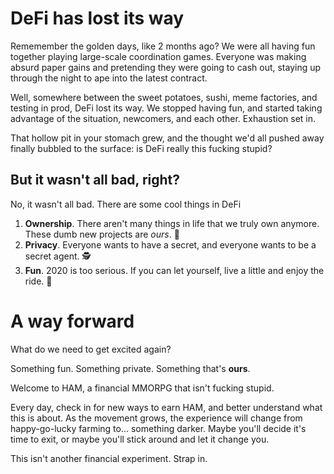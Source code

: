 # DeFi has lost its way

Rememember the golden days, like 2 months ago? We were all having fun together playing large-scale coordination games. Everyone was making absurd paper gains and pretending they were going to cash out, staying up through the night to ape into the latest contract.

Well, somewhere between the sweet potatoes, sushi, meme factories, and testing in prod, DeFi lost its way. We stopped having fun, and started taking advantage of the situation, newcomers, and each other. Exhaustion set in.

That hollow pit in your stomach grew, and the thought we'd all pushed away finally bubbled to the surface: is DeFi really this fucking stupid?

## But it wasn't all bad, right?

No, it wasn't all bad. There are some cool things in DeFi

1. **Ownership**. There aren't many things in life that we truly own anymore. These dumb new projects are *ours*. 🚩
2. **Privacy**. Everyone wants to have a secret, and everyone wants to be a secret agent. 🕵️
3. **Fun**. 2020 is too serious. If you can let yourself, live a little and enjoy the ride. 🎢

# A way forward

What do we need to get excited again?

Something fun. Something private. Something that's **ours**.

Welcome to HAM, a financial MMORPG that isn't fucking stupid.

Every day, check in for new ways to earn HAM, and better understand what this is about. As the movement grows, the experience will change from happy-go-lucky farming to... something darker. Maybe you'll decide it's time to exit, or maybe you'll stick around and let it change you.

This isn't another financial experiment. Strap in.
